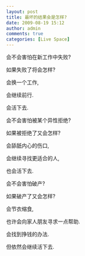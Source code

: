 ```yaml
---
layout: post
title: 最坏的结果会是怎样?
date: 2009-08-19 15:12
author: admin
comments: true
categories: [Live Space]
---
```

<p>会不会害怕在新工作中失败? <p>如果失败了将会怎样? <p>会换一个工作, <p>会继续前行. <p>会活下去. <p>会不会害怕被某个异性拒绝? <p>如果被拒绝了又会怎样? <p>会舔舐内心的伤口, <p>会继续寻找更适合的人, <p>也会活下去. <p>会不会害怕破产? <p>如果破产了又会怎样? <p>会节衣缩食, <p>也许会向家人朋友寻求一点帮助. <p>会找到挣钱的办法. <p>但依然会继续活下去.</p>
